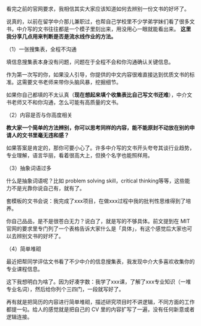 
看完之前的官网要求，我相信其实大家应该知道如何去辨别一份文书的好坏了。

说真的，以前在留学中介那儿兼职过，也帮自己学校里不少学弟学妹们看了很多文书，中介写的文书往往都是一个模子里刻出来，用没用心一眼就能看出来。 **这里我分享几点用来判断是否是流水线作业的方法。**

（1）一张搜集表，全程不沟通

填信息搜集表本身没有问题，问题在于全程不会和你沟通确认关键信息。

作为第一次写的你，如果没人引导，你提供的中文内容很难直接达到优质文书的标准。这需要文书老师来带你头脑风暴，挖掘细节。

如果你自己都填的不太认真（**现在想起来填个收集表比自己写文书还难**），中介文书老师又不和你沟通，怎么可能有高质量的文书。 


（2）内容是否与你高度相关

**教大家一个简单的方法辨别，你可以思考同样的内容，能不能原封不动放在别的申请人的文书里毫无违和感？**

如果答案是肯定的，那你可要小心了。许多中介写的文书开头夸夸其谈行业趋势，专业理解，语言华丽，看着很高大上，但换个名字也能照样用。 

（3）抽象词语过多

什么是抽象词语呢？比如 problem solving skill，critical thinking等等，这些能力不是光靠你说自己有，就有了。

套模板的文书会说：我完成了xxx项目，在做xxx过程中我的批判性思维得到了培养。

你自己品品，是不是很苍白无力？说白了，就是写的不够具体。前文提到在 MIT 官网的要求里专门列了一个表格告诉大家什么是「具体」，有这个感觉后大家也可以去辨别文书的好坏了。 

（4）简单堆砌

最近把帮同学评估文书看了不少中介的信息搜集表，我发现中介大多喜欢收集你的专业课程信息。

这下我想明白为啥了。因为好凑字数：我学了xxx课，了解了xxx专业知识（一堆专业名词），然后给你列个三四门，一段就写好了。

再有就是把简历的内容进行简单堆砌，描述研究项目时不讲逻辑，不同方面的工作都提一句。给人的感觉就是把自己的 CV 里的内容扩写了一遍，没有任何新意或者逻辑连接。 
